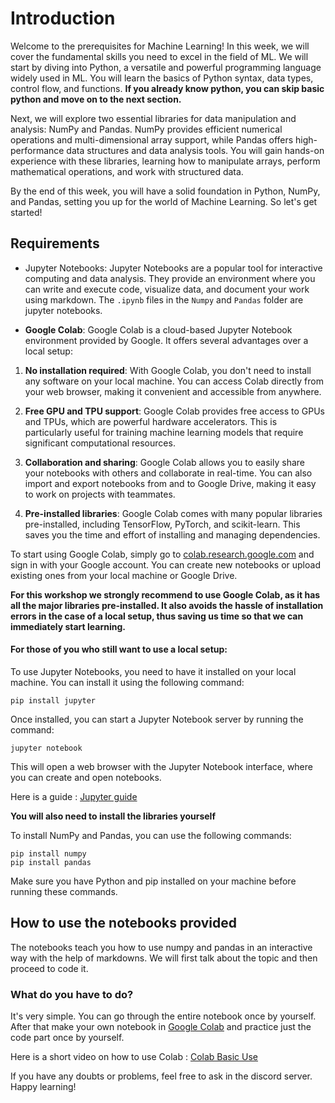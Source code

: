 # Introduction
Welcome to the prerequisites for Machine Learning! In this week, we will cover the fundamental skills you need to excel in the field of ML. We will start by diving into Python, a versatile and powerful programming language widely used in ML. You will learn the basics of Python syntax, data types, control flow, and functions. **If you already know python, you can skip basic python and move on to the next section.**

Next, we will explore two essential libraries for data manipulation and analysis: NumPy and Pandas. NumPy provides efficient numerical operations and multi-dimensional array support, while Pandas offers high-performance data structures and data analysis tools. You will gain hands-on experience with these libraries, learning how to manipulate arrays, perform mathematical operations, and work with structured data.

By the end of this week, you will have a solid foundation in Python, NumPy, and Pandas, setting you up for the world of Machine Learning. So let's get started! 

## Requirements

- Jupyter Notebooks: Jupyter Notebooks are a popular tool for interactive computing and data analysis. They provide an environment where you can write and execute code, visualize data, and document your work using markdown. The ``.ipynb`` files in the ``Numpy`` and ``Pandas`` folder are jupyter notebooks. 

- **Google Colab**: Google Colab is a cloud-based Jupyter Notebook environment provided by Google. It offers several advantages over a local setup:

1. **No installation required**: With Google Colab, you don't need to install any software on your local machine. You can access Colab directly from your web browser, making it convenient and accessible from anywhere.

2. **Free GPU and TPU support**: Google Colab provides free access to GPUs and TPUs, which are powerful hardware accelerators. This is particularly useful for training machine learning models that require significant computational resources.

3. **Collaboration and sharing**: Google Colab allows you to easily share your notebooks with others and collaborate in real-time. You can also import and export notebooks from and to Google Drive, making it easy to work on projects with teammates.

4. **Pre-installed libraries**: Google Colab comes with many popular libraries pre-installed, including TensorFlow, PyTorch, and scikit-learn. This saves you the time and effort of installing and managing dependencies.

To start using Google Colab, simply go to [colab.research.google.com](https://colab.research.google.com) and sign in with your Google account. You can create new notebooks or upload existing ones from your local machine or Google Drive.

**For this workshop we strongly recommend to use Google Colab, as it has all the major libraries pre-installed. It also avoids the hassle of installation errors in the case of a local setup, thus saving us time so that we can immediately start learning.**

#### For those of you who still want to use a local setup:

To use Jupyter Notebooks, you need to have it installed on your local machine. You can install it using the following command:

```
pip install jupyter
```

Once installed, you can start a Jupyter Notebook server by running the command:

```
jupyter notebook
```

This will open a web browser with the Jupyter Notebook interface, where you can create and open notebooks.

Here is a guide : [Jupyter guide](https://www.geeksforgeeks.org/how-to-use-jupyter-notebook-an-ultimate-guide/)

**You will also need to install the libraries yourself**

To install NumPy and Pandas, you can use the following commands:

```shell
pip install numpy
pip install pandas
```

Make sure you have Python and pip installed on your machine before running these commands.

## How to use the notebooks provided

The notebooks teach you how to use numpy and pandas in an interactive way with the help of markdowns. We will first talk about the topic and then proceed to code it. 

### What do you have to do?

It's very simple. You can go through the entire notebook once by yourself. After that make your own notebook in [Google Colab](https://colab.research.google.com) and practice just the code part once by yourself. 

Here is a short video on how to use Colab : [Colab Basic Use](https://www.youtube.com/watch?v=8KeJZBZGtYo)

If you have any doubts or problems, feel free to ask in the discord server. Happy learning!